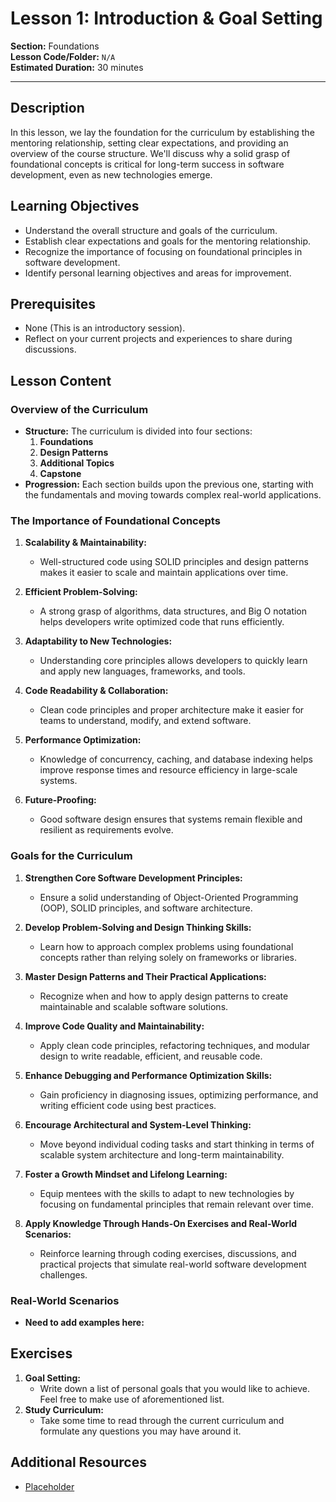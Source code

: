 # Lesson 1: Introduction & Goal Setting

**Section:** Foundations  
**Lesson Code/Folder:** `N/A`  
**Estimated Duration:** 30 minutes

---

## Description
In this lesson, we lay the foundation for the curriculum by establishing the mentoring relationship, setting clear expectations, and providing an overview of the course structure. We'll discuss why a solid grasp of foundational concepts is critical for long-term success in software development, even as new technologies emerge.

## Learning Objectives
- Understand the overall structure and goals of the curriculum.
- Establish clear expectations and goals for the mentoring relationship.
- Recognize the importance of focusing on foundational principles in software development.
- Identify personal learning objectives and areas for improvement.

## Prerequisites
- None (This is an introductory session).
- Reflect on your current projects and experiences to share during discussions.

## Lesson Content

### Overview of the Curriculum
- **Structure:** The curriculum is divided into four sections:
    1. **Foundations**
    2. **Design Patterns**
    3. **Additional Topics**
    4. **Capstone**
- **Progression:** Each section builds upon the previous one, starting with the fundamentals and moving towards complex real-world applications.

### **The Importance of Foundational Concepts**

1. **Scalability & Maintainability:**
    - Well-structured code using SOLID principles and design patterns makes it easier to scale and maintain applications over time.

2. **Efficient Problem-Solving:**
    - A strong grasp of algorithms, data structures, and Big O notation helps developers write optimized code that runs efficiently.

3. **Adaptability to New Technologies:**
    - Understanding core principles allows developers to quickly learn and apply new languages, frameworks, and tools.

4. **Code Readability & Collaboration:**
    - Clean code principles and proper architecture make it easier for teams to understand, modify, and extend software.

5. **Performance Optimization:**
    - Knowledge of concurrency, caching, and database indexing helps improve response times and resource efficiency in large-scale systems.

6. **Future-Proofing:**
    - Good software design ensures that systems remain flexible and resilient as requirements evolve.


### **Goals for the Curriculum**

1. **Strengthen Core Software Development Principles:**
    - Ensure a solid understanding of Object-Oriented Programming (OOP), SOLID principles, and software architecture.

2. **Develop Problem-Solving and Design Thinking Skills:**
    - Learn how to approach complex problems using foundational concepts rather than relying solely on frameworks or libraries.

3. **Master Design Patterns and Their Practical Applications:**
    - Recognize when and how to apply design patterns to create maintainable and scalable software solutions.

4. **Improve Code Quality and Maintainability:**
    - Apply clean code principles, refactoring techniques, and modular design to write readable, efficient, and reusable code.

5. **Enhance Debugging and Performance Optimization Skills:**
    - Gain proficiency in diagnosing issues, optimizing performance, and writing efficient code using best practices.

6. **Encourage Architectural and System-Level Thinking:**
    - Move beyond individual coding tasks and start thinking in terms of scalable system architecture and long-term maintainability.

7. **Foster a Growth Mindset and Lifelong Learning:**
    - Equip mentees with the skills to adapt to new technologies by focusing on fundamental principles that remain relevant over time.

8. **Apply Knowledge Through Hands-On Exercises and Real-World Scenarios:**
    - Reinforce learning through coding exercises, discussions, and practical projects that simulate real-world software development challenges.

    
### Real-World Scenarios
- **Need to add examples here:** 

## Exercises
1. **Goal Setting:**
    - Write down a list of personal goals that you would like to achieve. Feel free to make use of aforementioned list.
2. **Study Curriculum:**
   - Take some time to read through the current curriculum and formulate any questions you may have around it.

## Additional Resources
- [Placeholder](#)